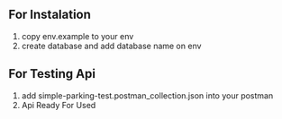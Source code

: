 

## For Instalation
1. copy env.example to your env
2. create database and add database name on env


## For Testing Api
1. add simple-parking-test.postman_collection.json into your postman
2. Api Ready For Used
